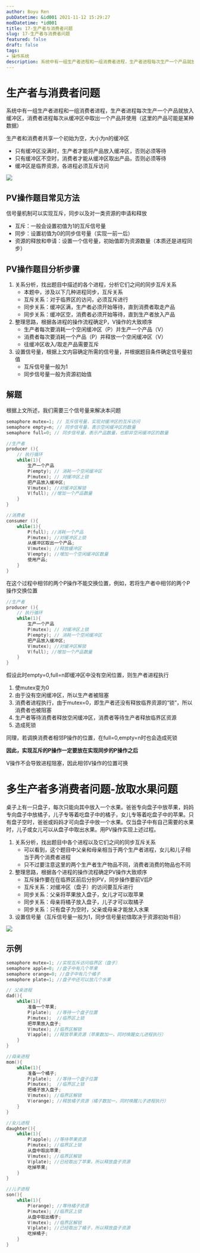 ```yaml
---
author: Boyu Ren
pubDatetime: &id001 2021-11-12 15:29:27
modDatetime: *id001
title: 17-生产者与消费者问题
slug: 17-生产者与消费者问题
featured: false
draft: false
tags:
- 操作系统
description: 系统中有一组生产者进程和一组消费者进程，生产者进程每次生产一个产品就放入缓冲区，消费者进程每次从缓冲区中取出一个产品并使用（这里的产品可能是某种数据）
---
```


# 生产者与消费者问题

系统中有一组生产者进程和一组消费者进程，生产者进程每次生产一个产品就放入缓冲区，消费者进程每次从缓冲区中取出一个产品并使用（这里的产品可能是某种数据）

生产者和消费者共享一个初始为空，大小为n的缓冲区
- 只有缓冲区没满时，生产者才能将产品放入缓冲区，否则必须等待
- 只有缓冲区不空时，消费者才能从缓冲区取出产品，否则必须等待
- 缓冲区是临界资源，各进程必须互斥访问


![](https://ywrbyimg.oss-cn-chengdu.aliyuncs.com/img/QQ%E6%88%AA%E5%9B%BE20211112154744.png)


## PV操作题目常见方法
信号量机制可以实现互斥，同步以及对一类资源的申请和释放
- 互斥：一般会设置初值为1的互斥信号量
- 同步：设置初值为0的同步信号量（实现一前一后）
- 资源的释放和申请：设置一个信号量，初始值即为资源数量（本质还是进程同步）

## PV操作题目分析步骤
1. 关系分析，找出题目中描述的各个进程，分析它们之间的同步互斥关系
    - 本题中，涉及以下几种进程同步，互斥关系
    - 互斥关系：对于临界区的访问，必须互斥进行
    - 同步关系：缓冲区满，生产者必须开始等待，直到消费者取走产品
    - 同步关系：缓冲区空，消费者必须开始等待，直到生产者放入产品
2. 整理思路，根据各进程的操作流程确定P，V操作的大致顺序
   - 生产者每次要消耗一个空闲缓冲区（P）并生产一个产品（V）
   - 消费者每次要消耗一个产品（P）并释放一个空闲缓冲区（V）
   - 往缓冲区收入/取走产品需要互斥
3. 设置信号量，根据上文内容确定所需的信号量，并根据题目条件确定信号量初值
   - 互斥信号量一般为1
   - 同步信号量一般为资源初始值

## 解题

根据上文所述，我们需要三个信号量来解决本问题

```c
semaphore mutex=1; // 互斥信号量，实现对缓冲区的互斥访问
semaphore empty=n; // 同步信号量，表示空闲缓冲区的数量
semaphore full=0; // 同步信号量，表示产品数量，也即非空闲缓冲区的数量

//生产者
producer (){
    // 执行循环
    while(1){
        生产一个产品
        P(empty); // 消耗一个空闲缓冲区
        P(mutex); // 对缓冲区上锁
        把产品放入缓冲区;
        V(mutex); //对缓冲区解锁
        V(full); //增加一个产品数量
    }
}

//消费者
consumer (){
    while(1){
        P(full); //消耗一个产品
        P(mutex); //对缓冲区上锁
        从缓冲区取出一个产品;
        V(mutex); //释放缓冲区
        V(empty); //增加一个空闲缓冲区数量
        使用产品;
    }
}
```

在这个过程中相邻的两个P操作不能交换位置，例如，若将生产者中相邻的两个P操作交换位置
```c
//生产者
producer (){
    // 执行循环
    while(1){
        生产一个产品
        P(mutex); // 对缓冲区上锁
        P(empty); // 消耗一个空闲缓冲区
        把产品放入缓冲区;
        V(mutex); //对缓冲区解锁
        V(full); //增加一个产品数量
    }
}
```
假设此时empty=0,full=n即缓冲区中没有空闲位置，则生产者进程执行
1. 使mutex变为0
2. 由于没有空闲缓冲区，所以生产者被阻塞
3. 消费者进程执行，由于mutex=0，即生产者还没有释放临界资源的“锁”，所以消费者也被阻塞
4. 生产者等待消费者释放空闲缓冲区，消费者等待生产者释放临界区资源
5. 造成死锁

同理，若调换消费者相邻P操作的位置，在full=0,empty=n时也会造成死锁

**因此，实现互斥的P操作一定要放在实现同步的P操作之后**

V操作不会导致进程阻塞，因此相邻V操作的位置可换


# 多生产者多消费者问题-放取水果问题


桌子上有一只盘子，每次只能向其中放入一个水果。爸爸专向盘子中放苹果，妈妈专向盘子中放橘子，儿子专等着吃盘子中的橘子，女儿专等着吃盘子中的苹果。只有盘子空时，爸爸或妈妈才可向盘子中放一个水果。仅当盘子中有自己需要的水果时，儿子或女儿可以从盘子中取出水果。用PV操作实现上述过程。

1. 关系分析，找出题目中各个进程以及它们之间的同步互斥关系
    - 可以看到，这个题目中父亲和母亲相当于两个生产者进程，女儿和儿子相当于两个消费者进程
    - 只不过要注意这里的两个生产者生产物品不同，消费者消费的物品也不同
2. 整理思路，根据各个进程的操作流程确定PV操作大致顺序
    - 互斥操作要在在临界区前后分别PV，同步操作要前V后P
    - 互斥关系：对缓冲区（盘子）的访问要互斥进行
    - 同步关系：父亲将苹果放入盘子，女儿才可以取苹果
    - 同步关系：母亲将橘子放入盘子，儿子才可以取橘子
    - 同步关系：只有盘子为空时，父亲或母亲才能放入水果
3. 设置信号量（互斥信号量一般为1，同步信号量初值取决于资源初始书目）




![](https://ywrbyimg.oss-cn-chengdu.aliyuncs.com/img/QQ%E6%88%AA%E5%9B%BE20211114192311.png)


## 示例

```c
semaphore mutex=1; //实现互斥访问临界区（盘子）
semaphore apple=0; //盘子中有几个苹果
semaphore orange=0; //盘子中有几个橘子
semaphore plate=1; //盘子中还可以放几个水果

// 父亲进程
dad(){
    while(1){
        准备一个苹果;
        P(plate);  //等待一个盘子位置
        P(mutex);  //临界区上锁
        把苹果放入盘子;
        V(mutex); //临界区解锁
        V(apple); //释放苹果资源（苹果数加一，同时唤醒女儿进程执行）
    }
}

//母亲进程
mom(){
    while(1){
        准备一个橘子;
        P(plate);  //等待一个盘子位置
        P(mutex);  //临界区上锁
        把橘子放入盘子;
        V(mutex); //临界区解锁
        V(orange); //释放橘子资源（橘子数加一，同时唤醒儿子进程执行）
    }
}

//女儿进程
daughter(){
    while(1){
        P(apple); //等待苹果资源
        P(mutex); //临界区上锁
        从盘中取出苹果;
        V(mutex); //临界区解锁
        V(plate); //已经取出了苹果，所以释放盘子资源
        吃掉苹果;
    }
}

//儿子进程
son(){
    while(1){
        P(orange); //等待橘子资源
        P(mutex); //临界区上锁
        从盘中取出橘子;
        V(mutex); //临界区解锁
        V(plate); //已经取出了橘子，所以释放盘子资源
        吃掉橘子;
    }
}
```


